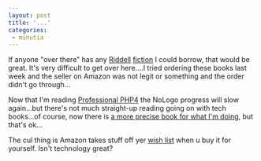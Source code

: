 ```yaml
---
layout: post
title: '...'
categories:
 - minutia
---
```


If anyone "over there" has any <a href="http://www.amazon.com/exec/obidos/ASIN/1869503481/ref=cm_wed_ovu-pg.1-pos.14/103-4102535-4120632?coliid=IFOLVXGYSKRXJ">Riddell</a> <a href="http://www.amazon.com/exec/obidos/ASIN/1869502388/ref=cm_wed_ovu-pg.1-pos.15/103-4102535-4120632?coliid=I35GZ91WB5RP68">fiction</a> I could borrow, that would be great. It's very difficult to get over here....I tried ordering these books last week and the seller on Amazon was not legit or something and the order didn't go through...

Now that I'm reading <a href="http://www.amazon.com/exec/obidos/ASIN/1861006918/qid=1029593031/sr=2-1/ref=sr_2_1/103-4102535-4120632">Professional PHP4</a> the NoLogo progress will slow again...but there's not much straight-up reading going on with tech books...of course, now there is <a href="http://www.amazon.com/exec/obidos/ASIN/1861007213/qid=1029593110/sr=2-2/ref=sr_2_2/103-4102535-4120632">a more precise book for what I'm doing</a>, but that's ok...

The cul thing is Amazon takes stuff off yer <a href="http://www.amazon.com/exec/obidos/wishlist/ref=cm_wl_topnav_books/103-4102535-4120632">wish list</a> when u buy it for yourself. Isn't technology great?

